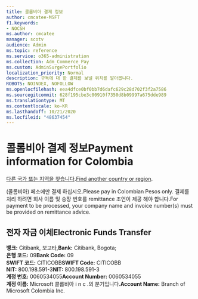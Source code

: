 ```yaml
---
title: 콜롬비아 결제 정보
author: cmcatee-MSFT
f1.keywords:
- NOCSH
ms.author: cmcatee
manager: scotv
audience: Admin
ms.topic: reference
ms.service: o365-administration
ms.collection: Adm_Commerce_Pay
ms.custom: AdminSurgePortfolio
localization_priority: Normal
description: 구독에 대 한 결제를 보낼 위치를 알아봅니다.
ROBOTS: NOINDEX, NOFOLLOW
ms.openlocfilehash: eea4dfce0bf0bb7d6dafc629c28d702f3f2a7586
ms.sourcegitcommit: 628f195cbe3c00910f7350d8b09997a675dde989
ms.translationtype: MT
ms.contentlocale: ko-KR
ms.lasthandoff: 10/21/2020
ms.locfileid: "48637454"
---
```

# <a name="payment-information-for-colombia"></a><span data-ttu-id="86646-103">콜롬비아 결제 정보</span><span class="sxs-lookup"><span data-stu-id="86646-103">Payment information for Colombia</span></span>

<span data-ttu-id="86646-104">[다른 국가 또는 지역을 찾습니다](../billing-and-payments/pay-for-your-subscription.md).</span><span class="sxs-lookup"><span data-stu-id="86646-104">[Find another country or region](../billing-and-payments/pay-for-your-subscription.md).</span></span>

<span data-ttu-id="86646-105">(콜롬비아) 페소에만 결제 하십시오.</span><span class="sxs-lookup"><span data-stu-id="86646-105">Please pay in Colombian Pesos only.</span></span> <span data-ttu-id="86646-106">결제를 처리 하려면 회사 이름 및 송장 번호를 remittance 조언이 제공 해야 합니다.</span><span class="sxs-lookup"><span data-stu-id="86646-106">For payment to be processed, your company name and invoice number(s) must be provided on remittance advice.</span></span>

## <a name="electronic-funds-transfer"></a><span data-ttu-id="86646-107">전자 자금 이체</span><span class="sxs-lookup"><span data-stu-id="86646-107">Electronic Funds Transfer</span></span>

<span data-ttu-id="86646-108">**뱅크:** Citibank, 보고타,</span><span class="sxs-lookup"><span data-stu-id="86646-108">**Bank:** Citibank, Bogota;</span></span>  
<span data-ttu-id="86646-109">**은행 코드:** 09</span><span class="sxs-lookup"><span data-stu-id="86646-109">**Bank Code:** 09</span></span>  
<span data-ttu-id="86646-110">**SWIFT 코드:** CITICOBB</span><span class="sxs-lookup"><span data-stu-id="86646-110">**SWIFT Code:** CITICOBB</span></span>  
<span data-ttu-id="86646-111">**NIT:** 800.198.591-3</span><span class="sxs-lookup"><span data-stu-id="86646-111">**NIT:** 800.198.591-3</span></span>  
<span data-ttu-id="86646-112">**계정 번호:** 0060534055</span><span class="sxs-lookup"><span data-stu-id="86646-112">**Account Number:** 0060534055</span></span>  
<span data-ttu-id="86646-113">**계정 이름:** Microsoft 콜롬비아 i n c .의 분기입니다.</span><span class="sxs-lookup"><span data-stu-id="86646-113">**Account Name:** Branch of Microsoft Colombia Inc.</span></span>   